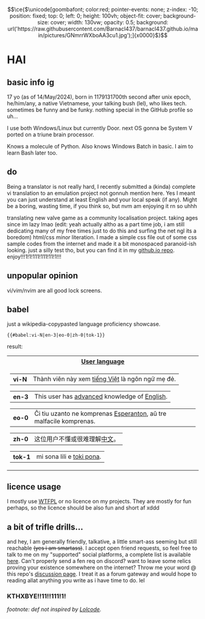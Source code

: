 ```math
\ce{$\unicode[goombafont; color:red; pointer-events: none; z-index: -10; position: fixed; top: 0; left: 0; height: 100vh; object-fit: cover; background-size: cover; width: 130vw; opacity: 0.5; background: url('https://raw.githubusercontent.com/Barnacl437/barnacl437.github.io/main/pictures/GNmrrWXboAA3cu1.jpg');]{x0000}$}
```
# HAI
## basic info ig
17 yo (as of 14/May/2024), born in 1179131700th second after unix epoch, he/him/any, a native Vietnamese, your talking bush (lel), who likes tech. sometimes be funny and be funky.
nothing special in the GitHub profile so uh...

I use both Windows/Linux but currently Door. next OS gonna be System V ported on a triune brain processor.

Knows a molecule of Python.
Also knows Windows Batch in basic. I aim to learn Bash later too.

## do
Being a translator is not really hard, I recently submitted a (kinda) complete vi translation to an emulation project not gonnuh mention here. Yes I meant you can just understand at least English and your local speak (if any). Might be a boring, wasting time, if you think so, but nvm am enjoying it rn so uhhh

translating new valve game as a community localisation project. taking ages since im lazy lmao (edit: yeah actually altho as a part time job, i am still dedicating many of my free times just to do this and surfing the net ngl its a boredom)
html/css _minor_ literation. I made a simple css file out of some css sample codes from the internet and made it a bit monospaced paranoid-ish looking. just a silly test tho, but you can find it in my [github.io repo](https://github.com/barnacl437/barnacl437.github.io). enjoy!!!1!1!111!111!11!1!!!

## unpopular opinion
vi/vim/nvim are all good lock screens.   

## babel
just a wikipedia-copypasted language proficiency showcase.


```wikitext
{{#babel:vi-N|en-3|eo-0|zh-0|tok-1}}
```

result:
<table class="mw-babel-wrapper notheme">
<tbody><tr>
<th class="mw-babel-header"><a href="https://meta.wikimedia.org/wiki/User_language" class="extiw" title="m:User language">User language</a>
</th></tr>
<tr>
<td><div class="mw-babel-box mw-babel-box-N mw-babel-box-vi notheme" dir="ltr">
<table>
<tbody><tr>
<th dir="ltr">vi<span class="mw-babel-box-level-N">-N</span>
</th>
<td dir="ltr" lang="vi">Thành viên này xem <a href="/wiki/Category:User_vi" title="Category:User vi">tiếng Việt</a> là ngôn ngữ <a class="mw-selflink selflink">mẹ đẻ</a>.
</td></tr></tbody></table>
</div><div class="mw-babel-box mw-babel-box-3 mw-babel-box-en notheme" dir="ltr">
<table>
<tbody><tr>
<th dir="ltr">en<span class="mw-babel-box-level-3">-3</span>
</th>
<td dir="ltr" lang="en">This user has <a href="https://meta.wikimedia.org/wiki/User:Barnacl437" class="extiw" title="m:User:Barnacl437">advanced</a> knowledge of <a href="https://meta.wikimedia.org/wiki/Category:User_en" class="extiw" title="m:Category:User en">English</a>.
</td></tr></tbody></table>
</div><div class="mw-babel-box mw-babel-box-0 mw-babel-box-eo notheme" dir="ltr">
<table>
<tbody><tr>
<th dir="ltr">eo<span class="mw-babel-box-level-0">-0</span>
</th>
<td dir="ltr" lang="eo">Ĉi tiu uzanto <a class="mw-selflink selflink">ne komprenas</a> <a href="/wiki/Category:User_eo" title="Category:User eo">Esperanton</a>, aŭ tre malfacile komprenas.
</td></tr></tbody></table>
</div><div class="mw-babel-box mw-babel-box-0 mw-babel-box-zh notheme" dir="ltr">
<table>
<tbody><tr>
<th dir="ltr">zh<span class="mw-babel-box-level-0">-0</span>
</th>
<td dir="ltr" lang="zh">这位用户<a class="mw-selflink selflink">不懂</a>或很难理解<a href="/wiki/Category:User_zh" title="Category:User zh">中文</a>。
</td></tr></tbody></table>
</div><div class="mw-babel-box mw-babel-box-1 mw-babel-box-tok notheme" dir="ltr">
<table>
<tbody><tr>
<th dir="ltr">tok<span class="mw-babel-box-level-1">-1</span>
</th>
<td dir="ltr" lang="tok">mi <a class="mw-selflink selflink">sona lili</a> e <a href="/wiki/Category:User_tok" title="Category:User tok">toki pona</a>.
</td></tr></tbody></table>
</div>
</td></tr>
</tbody></table>

## licence usage
I mostly use [WTFPL](https://en.wikipedia.org/wiki/WTFPL) or no licence on my projects. They are mostly for fun perhaps, so the licence should be also fun and short af xddd

## a bit of trifle drills...
and hey, I am generally friendly, talkative, a little smart-ass seeming but still reachable ~~(yes i am smartass)~~. I accept open friend requests, so feel free to talk to me on my "supported" social platforms, a complete list is available [here](https://barnacl437.github.io/#social-links). Can't properly send a fen req on discord? want to leave some relics proving your existence somewhere on the internet? Throw me your word @ this repo's [discussion page](https://github.com/Barnacl437/Barnacl437/discussions). I treat it as a forum gateway and would hope to reading allat anything you write as i have time to do. lel

### KTHXBYE!!11!!111!1!

*footnote: def not inspired by [Lolcode](http://www.lolcode.org/).*
